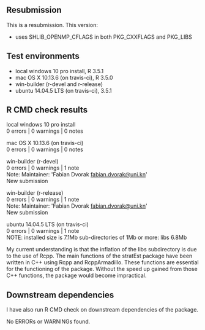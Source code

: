 ## Resubmission
This is a resubmission. This version:

* uses SHLIB_OPENMP_CFLAGS in both PKG_CXXFLAGS and PKG_LIBS

## Test environments
* local windows 10 pro install, R 3.5.1
* mac OS X	10.13.6 (on travis-ci), R 3.5.0
* win-builder (r-devel and r-release)
* ubuntu 14.04.5 LTS (on travis-ci), 3.5.1

## R CMD check results
local windows 10 pro install  
0 errors | 0 warnings | 0 notes

mac OS X 10.13.6 (on travis-ci)  
0 errors | 0 warnings | 0 notes

win-builder (r-devel)   
0 errors | 0 warnings | 1 note  
Note: Maintainer: 'Fabian Dvorak <fabian.dvorak@uni.kn>'     
New submission

win-builder (r-release)     
0 errors | 0 warnings | 1 note  
Note: Maintainer: 'Fabian Dvorak <fabian.dvorak@uni.kn>'      
New submission

ubuntu 14.04.5 LTS (on travis-ci)  
0 errors | 0 warnings | 1 note  
NOTE: installed size is  7.1Mb
      sub-directories of 1Mb or more:
      libs   6.8Mb
  
My current understanding is that the inflation of the libs subdirectory is due to the use of Rcpp. The main functions of the stratEst package have been written in C++ using Rcpp and RcppArmadillo. These functions are essential for the functioning of the package. Without the speed up gained from those C++ functions, the package would become impractical.

## Downstream dependencies
I have also run R CMD check on downstream dependencies of the package.  

No ERRORs or WARNINGs found.

